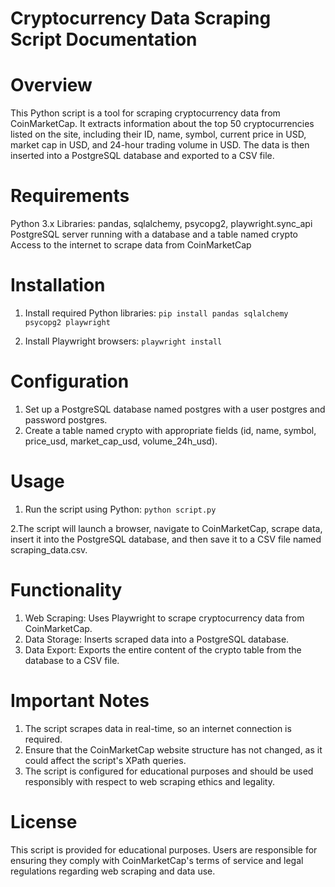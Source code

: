 # Cryptocurrency Data Scraping Script Documentation

# Overview
This Python script is a tool for scraping cryptocurrency data from CoinMarketCap. It extracts information about the top 50 cryptocurrencies listed on the site, including their ID, name, symbol, current price in USD, market cap in USD, and 24-hour trading volume in USD. The data is then inserted into a PostgreSQL database and exported to a CSV file.

# Requirements
Python 3.x
Libraries: pandas, sqlalchemy, psycopg2, playwright.sync_api
PostgreSQL server running with a database and a table named crypto
Access to the internet to scrape data from CoinMarketCap

# Installation

1. Install required Python libraries:
`pip install pandas sqlalchemy psycopg2 playwright`

2. Install Playwright browsers:
`playwright install`

# Configuration
1. Set up a PostgreSQL database named postgres with a user postgres and password postgres.
2. Create a table named crypto with appropriate fields (id, name, symbol, price_usd, market_cap_usd, volume_24h_usd).

# Usage
1. Run the script using Python:
`python script.py`

2.The script will launch a browser, navigate to CoinMarketCap, scrape data, insert it into the PostgreSQL database, and then save it to a CSV file named scraping_data.csv.


# Functionality
1. Web Scraping: Uses Playwright to scrape cryptocurrency data from CoinMarketCap.
2. Data Storage: Inserts scraped data into a PostgreSQL database.
3. Data Export: Exports the entire content of the crypto table from the database to a CSV file.

# Important Notes
1. The script scrapes data in real-time, so an internet connection is required.
2. Ensure that the CoinMarketCap website structure has not changed, as it could affect the script's XPath queries.
3. The script is configured for educational purposes and should be used responsibly with respect to web scraping ethics and legality.

# License
This script is provided for educational purposes. Users are responsible for ensuring they comply with CoinMarketCap's terms of service and legal regulations regarding web scraping and data use.
